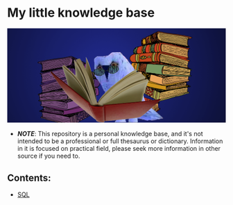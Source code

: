 # My little knowledge base

![Face picture](misc/reading-owl.png?raw=true "a meme")

* ***NOTE***: This repository is a personal knowledge base, and it's not intended to be a professional or full thesaurus or dictionary. Information in it is focused on practical field, please seek more information in other source if you need to. 

## Contents:
- [SQL](/SQL/SQL_notes.md)